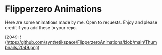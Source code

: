 # Flipperzero Animations

Here are some animations made by me. Open to requests. Enjoy and please credit if you add these to your repo.

[2049]
!(https://github.com/synthetikspace/FlipperzeroAnimations/blob/main/Thumbnails/2049.png)
